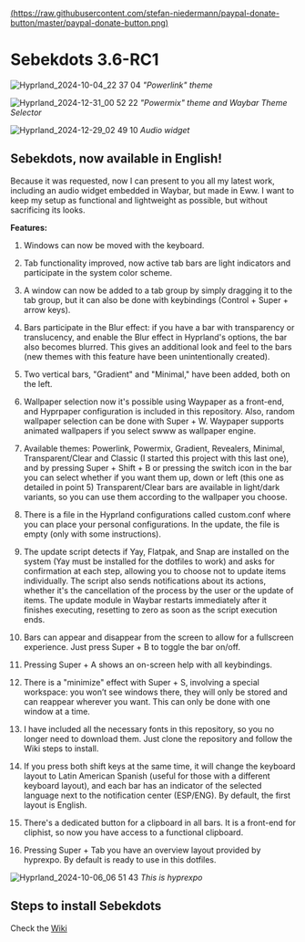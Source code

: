 [(https://raw.githubusercontent.com/stefan-niedermann/paypal-donate-button/master/paypal-donate-button.png)](https://paypal.me/hyprsebek?country.x=TT&locale.x=en_US)

# Sebekdots 3.6-RC1

![Hyprland_2024-10-04_22 37 04](https://github.com/user-attachments/assets/e4a9b4e6-5977-4d52-8d97-0a269abfb666)
_"Powerlink" theme_

![Hyprland_2024-12-31_00 52 22](https://github.com/user-attachments/assets/161ea7b7-769d-4344-a67c-7ab34afac314)
_"Powermix" theme and Waybar Theme Selector_

![Hyprland_2024-12-29_02 49 10](https://github.com/user-attachments/assets/49945283-a1c0-4b19-899f-de502be1b0bb)
_Audio widget_


## Sebekdots, now available in English!

Because it was requested, now I can present to you all my latest work, including an audio widget embedded in Waybar, but made in Eww. I want to keep my setup as functional and lightweight as possible, but without sacrificing its looks.

**Features:**

1. Windows can now be moved with the keyboard.

2. Tab functionality improved, now active tab bars are light indicators and participate in the system color scheme.

3. A window can now be added to a tab group by simply dragging it to the tab group, but it can also be done with keybindings (Control + Super + arrow keys).

4. Bars participate in the Blur effect: if you have a bar with transparency or translucency, and enable the Blur effect in Hyprland's options, the bar also becomes blurred. This gives an additional look and feel to the bars (new themes with this feature have been unintentionally created).

5. Two vertical bars, "Gradient" and "Minimal," have been added, both on the left.

6. Wallpaper selection now it's possible using Waypaper as a front-end, and Hyprpaper configuration is included in this repository. Also, random wallpaper selection can be done with Super + W. Waypaper supports animated wallpapers if you select swww as wallpaper engine.
 
7. Available themes: Powerlink, Powermix, Gradient, Revealers, Minimal, Transparent/Clear and Classic (I started this project with this last one), and by pressing Super + Shift + B or pressing the switch icon in the bar you can select whether if you want them up, down or left (this one as detailed in point 5) Transparent/Clear bars are available in light/dark variants, so you can use them according to the wallpaper you choose.
   
8. There is a file in the Hyprland configurations called custom.conf where you can place your personal configurations. In the update, the file is empty (only with some instructions).

9. The update script detects if Yay, Flatpak, and Snap are installed on the system (Yay must be installed for the dotfiles to work) and asks for confirmation at each step, allowing you to choose not to update items individually. The script also sends notifications about its actions, whether it's the cancellation of the process by the user or the update of items. The update module in Waybar restarts immediately after it finishes executing, resetting to zero as soon as the script execution ends.
   
10. Bars can appear and disappear from the screen to allow for a fullscreen experience. Just press Super + B to toggle the bar on/off.

11. Pressing Super + A shows an on-screen help with all keybindings.

12. There is a "minimize" effect with Super + S, involving a special workspace: you won’t see windows there, they will only be stored and can reappear wherever you want. This can only be done with one window at a time.

13. I have included all the necessary fonts in this repository, so you no longer need to download them. Just clone the repository and follow the Wiki steps to install.

14. If you press both shift keys at the same time, it will change the keyboard layout to Latin American Spanish (useful for those with a different keyboard layout), and each bar has an indicator of the selected language next to the notification center (ESP/ENG). By default, the first layout is English.

15. There's a dedicated button for a clipboard in all bars. It is a front-end for cliphist, so now you have access to a functional clipboard.

16. Pressing Super + Tab you have an overview layout provided by hyprexpo. By default is ready to use in this dotfiles.

![Hyprland_2024-10-06_06 51 43](https://github.com/user-attachments/assets/bc970e03-21a4-4867-a93b-01cae57104c4)
_This is hyprexpo_

## Steps to install Sebekdots

Check the [Wiki](https://github.com/andrewsebek/Sebekdots/wiki)

